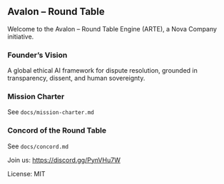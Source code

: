 ## Avalon – Round Table

Welcome to the Avalon – Round Table Engine (ARTE), a Nova Company initiative.

### Founder’s Vision
A global ethical AI framework for dispute resolution, grounded in transparency, dissent, and human sovereignty.

### Mission Charter
See `docs/mission-charter.md`

### Concord of the Round Table
See `docs/concord.md`

Join us: https://discord.gg/PynVHu7W

License: MIT